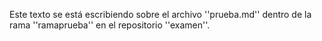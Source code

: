 Este texto se está escribiendo sobre el archivo ''prueba.md'' dentro de la rama ''ramaprueba'' en el repositorio ''examen''.
